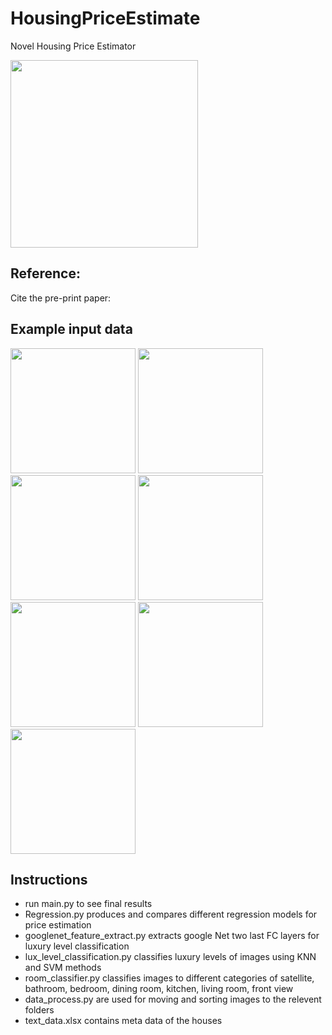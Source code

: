 # HousingPriceEstimate
Novel Housing Price Estimator 

<img src="https://user-images.githubusercontent.com/73147643/147277252-0a22b542-588c-4cee-bb75-1ebbc9d6f8b7.jpg" height="300" />

## Reference:
Cite the pre-print paper: 

## Example input data

<img src="https://user-images.githubusercontent.com/73147643/147276357-43d9e8ba-d956-4531-b3ac-385429826443.jpg" height="200" />
<img src="https://user-images.githubusercontent.com/73147643/147276358-34cf86bb-d42c-446e-844e-6ef479df556f.jpg" height="200" />
<img src="https://user-images.githubusercontent.com/73147643/147276359-fdba0382-0804-4fb7-b458-9354cf3981d1.jpg" height="200" />
<img src="https://user-images.githubusercontent.com/73147643/147276360-40938c47-c751-413b-8238-f37fdcbf8b5c.jpg" height="200" />
<img src="https://user-images.githubusercontent.com/73147643/147276361-32fe0fc2-f0ff-4b3e-b895-415081440d7f.jpg" height="200" />
<img src="https://user-images.githubusercontent.com/73147643/147276362-c73a4b7a-82a2-4b03-b998-1dad44ec9584.jpg" height="200" />
<img src="https://user-images.githubusercontent.com/73147643/147276363-177ac0d5-c274-44c4-a8fa-c80ab7d9dbe9.jpg" height="200" />

## Instructions
- run main.py to see final results
- Regression.py produces and compares different regression models for price estimation
- googlenet_feature_extract.py extracts google Net two last FC layers for luxury level classification
- lux_level_classification.py classifies luxury levels of images using KNN and SVM methods
- room_classifier.py classifies images to different categories of satellite, bathroom, bedroom, dining room, kitchen, living room, front view
- data_process.py are used for moving and sorting images to the relevent folders 
- text_data.xlsx contains meta data of the houses
